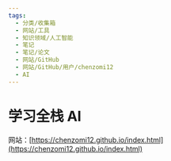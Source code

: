 ```yaml
---
tags:
  - 分类/收集箱
  - 网站/工具
  - 知识领域/人工智能
  - 笔记
  - 笔记/论文
  - 网站/GitHub
  - 网站/GitHub/用户/chenzomi12
  - AI
---
```


# 学习全栈 AI

网站：[https://chenzomi12.github.io/index.html](https://chenzomi12.github.io/index.html)
